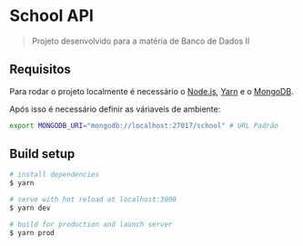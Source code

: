 # School API

> Projeto desenvolvido para a matéria de Banco de Dados II

## Requisitos

Para rodar o projeto localmente é necessário o [Node.js](https://nodejs.org/en/), [Yarn](https://yarnpkg.com/) e o [MongoDB](https://www.mongodb.com/).

Após isso é necessário definir as váriaveis de ambiente:

```bash
export MONGODB_URI="mongodb://localhost:27017/school" # URL Padrão
```

## Build setup

```bash
# install dependencies
$ yarn

# serve with hot reload at localhost:3000
$ yarn dev

# build for production and launch server
$ yarn prod
```
